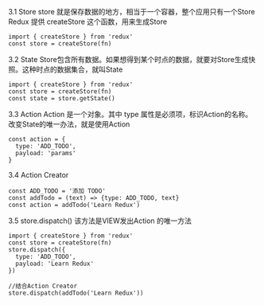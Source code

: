 3.1 Store
store 就是保存数据的地方，相当于一个容器，整个应用只有一个Store
Redux 提供 createStore 这个函数，用来生成Store
```
import { createStore } from 'redux'
const store = createStore(fn)
```

3.2 State
Store包含所有数据。如果想得到某个时点的数据，就要对Store生成快照。这种时点的数据集合，就叫State
```
import { createStore } from 'redux'
const store = createStore(fn)
const state = store.getState()
```

3.3 Action
Action 是一个对象。其中 type 属性是必须项，标识Action的名称。改变State的唯一办法，就是使用Action
```
const action = {
  type: 'ADD_TODO',
  payload: 'params'
}
```

3.4 Action Creator
```
const ADD_TODO = '添加 TODO'
const addTodo = (text) => {type: ADD_TODO, text}
const action = addTodo('Learn Redux')
```

3.5 store.dispatch()
该方法是VIEW发出Action 的唯一方法
```
import { createStore } from 'redux'
const store = createStore(fn)
store.dispatch({
  type: 'ADD_TODO',
  payload: 'Learn Redux'
})

//结合Action Creator
store.dispatch(addTodo('Learn Redux'))
```
